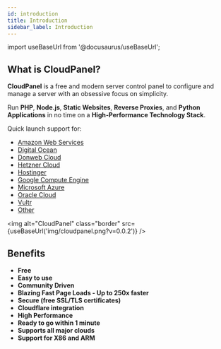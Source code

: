 ```yaml
---
id: introduction
title: Introduction
sidebar_label: Introduction
---
```


import useBaseUrl from '@docusaurus/useBaseUrl';

## What is CloudPanel?

**CloudPanel** is a free and modern server control panel to configure and manage a server with an obsessive focus on simplicity. 

Run **PHP**, **Node.js**, **Static Websites**, **Reverse Proxies**, and **Python** **Applications** in no time on a **High-Performance Technology Stack**.

Quick launch support for:

- [Amazon Web Services](../getting-started/amazon-web-services/installation/ami/)
- [Digital Ocean](../getting-started/digital-ocean/installation/marketplace/)
- [Donweb Cloud](https://donweb.com/es-int/cloud-cloudpanel-hosting)
- [Hetzner Cloud](../getting-started/hetzner-cloud/installation/installer/)
- [Hostinger](https://www.hostinger.com/vps/cloudpanel-hosting)
- [Google Compute Engine](../getting-started/google-compute-engine/installation/installer/)
- [Microsoft Azure](../getting-started/microsoft-azure/installation/installer/)
- [Oracle Cloud](../getting-started/oracle-cloud/installation/installer/)
- [Vultr](../getting-started/vultr/installation/marketplace/)
- [Other](../getting-started/other/)

<img alt="CloudPanel" class="border" src={useBaseUrl('img/cloudpanel.png?v=0.0.2')} />

## Benefits

- **Free**
- **Easy to use**
- **Community Driven**
- **Blazing Fast Page Loads - Up to 250x faster**
- **Secure (free SSL/TLS certificates)**
- **Cloudflare integration**
- **High Performance**
- **Ready to go within 1 minute**
- **Supports all major clouds**
- **Support for X86 and ARM**